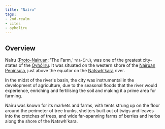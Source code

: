 ```yaml
---
title: "Naíru"
tags:
- 2nd-realm
- cites
- oyholiru
---
```

## Overview
Naíru ([Proto-Nairuan](languages/proto-nairuan.md): 'The Farm,' `*na-ïru`), was one of the greatest city-states of the [Oyhólıru](groups/oyholiru-tribe.md). It was situated on the western shore of the [Naíruan Peninsula](locations/nairuan-peninsula.md), just above the equator on the [Natswh'kara](locations/natswh'kara-river.md) river.

In the midst of the river's basin, the city was instrumental in the development of agriculture, due to the seasonal floods that the river would experience, enriching and fertilising the soil and making it a prime area for farming.

Naíru was known for its markets and farms, with tents strung up on the floor around the perimeter of tree trunks, shelters built out of twigs and leaves into the crotches of trees, and wide far-spanning farms of berries and herbs along the shore of the Natswh'kara.